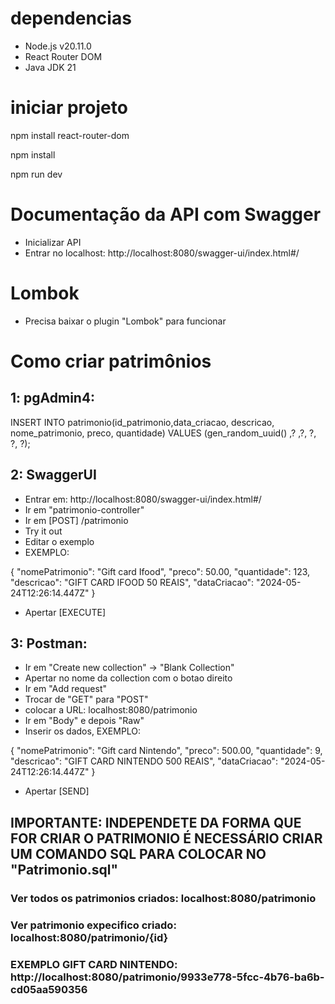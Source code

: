 # dependencias

- Node.js v20.11.0
- React Router DOM
- Java JDK 21

# iniciar projeto

npm install react-router-dom

npm install

npm run dev

# Documentação da API com Swagger

- Inicializar API
- Entrar no localhost: http://localhost:8080/swagger-ui/index.html#/

# Lombok

- Precisa baixar o plugin "Lombok" para funcionar

# Como criar patrimônios

## 1: pgAdmin4:

  INSERT INTO patrimonio(id_patrimonio,data_criacao, descricao, nome_patrimonio, preco, quantidade) VALUES
    (gen_random_uuid() ,? ,?, ?, ?, ?);

## 2: SwaggerUI
  - Entrar em: http://localhost:8080/swagger-ui/index.html#/
  - Ir em "patrimonio-controller"
  - Ir em [POST] /patrimonio
  - Try it out
  - Editar o exemplo
  - EXEMPLO:
    
{
  "nomePatrimonio": "Gift card Ifood",
  "preco": 50.00,
  "quantidade": 123,
  "descricao": "GIFT CARD IFOOD 50 REAIS",
  "dataCriacao": "2024-05-24T12:26:14.447Z"
}

  - Apertar [EXECUTE]

## 3: Postman:
  - Ir em "Create new collection" -> "Blank Collection"
  - Apertar no nome da collection com o botao direito
  - Ir em "Add request"
  - Trocar de "GET" para "POST"
  - colocar a URL: localhost:8080/patrimonio
  - Ir em "Body" e depois "Raw"
  - Inserir os dados, EXEMPLO:
    
{
  "nomePatrimonio": "Gift card Nintendo",
  "preco": 500.00,
  "quantidade": 9,
  "descricao": "GIFT CARD NINTENDO 500 REAIS",
  "dataCriacao": "2024-05-24T12:26:14.447Z"
}

  - Apertar [SEND]

## IMPORTANTE: INDEPENDETE DA FORMA QUE FOR CRIAR O PATRIMONIO É NECESSÁRIO CRIAR UM COMANDO SQL PARA COLOCAR NO "Patrimonio.sql"

### Ver todos os patrimonios criados: localhost:8080/patrimonio
### Ver patrimonio expecifico criado: localhost:8080/patrimonio/{id}
### EXEMPLO GIFT CARD NINTENDO: http://localhost:8080/patrimonio/9933e778-5fcc-4b76-ba6b-cd05aa590356
